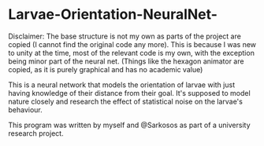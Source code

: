 # Larvae-Orientation-NeuralNet-

Disclaimer:
The base structure is not my own as parts of the project are copied (I cannot find the original code any more). This is because I was new to unity at the time, most of the relevant code is my own, with the exception being minor part of the neural net. (Things like the hexagon animator are copied, as it is purely graphical and has no academic value)

This is a neural network that models the orientation of larvae with just having knowledge of their distance from their goal. It's supposed to model nature closely and research the effect of statistical noise on the larvae's behaviour. 

This program was written by myself and @Sarkosos as part of a university research project.

